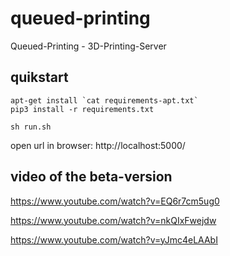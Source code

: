# queued-printing
Queued-Printing - 3D-Printing-Server



## quikstart
```
apt-get install `cat requirements-apt.txt`
pip3 install -r requirements.txt

sh run.sh
```

open url in browser: http://localhost:5000/


## video of the beta-version

https://www.youtube.com/watch?v=EQ6r7cm5ug0

https://www.youtube.com/watch?v=nkQIxFwejdw

https://www.youtube.com/watch?v=yJmc4eLAAbI
